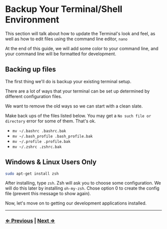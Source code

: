 # Backup Your Terminal/Shell Environment

This section will talk about how to update the Terminal's look and feel, as well as how to edit files using the command line editor, `nano`

At the end of this guide, we will add some color to your command line, and your command line will be formatted for development.

## Backing up files

The first thing we'll do is backup your existing terminal setup.

There are a lot of ways that your terminal can be set up determined by different configuration files.

We want to remove the old ways so we can start with a clean slate.

Make back ups of the files listed below. You may get a `No such file or directory` error for some of them. That's ok.

- `mv ~/.bashrc .bashrc.bak`
- `mv ~/.bash_profile .bash_profile.bak`
- `mv ~/.profile .profile.bak`
- `mv ~/.zshrc .zshrc.bak`

## Windows & Linux Users Only

```bash
sudo apt-get install zsh
```

After installing, type `zsh`. Zsh will ask you to choose some configuration. We will do this later by installing `oh-my-zsh`.  Chose option 0 to create the config file (prevent this message to show again).

Now, let's move on to getting our development applications installed.

---

### [⇐ Previous](./README.md) | [Next ⇒](./2-apt.md)
